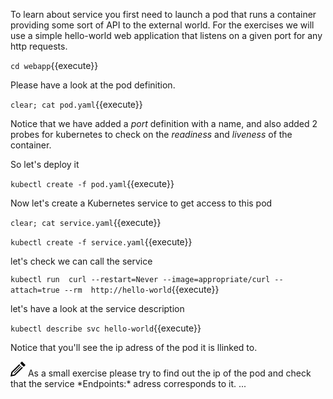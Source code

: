 To learn about service you first need to launch a pod that runs a container providing some sort of API to the external world.
For the exercises we will use a simple hello-world web application that listens on a given port for any http requests.

`cd webapp`{{execute}}

Please have a look at the pod definition.

`clear; cat pod.yaml`{{execute}}

Notice that we have added a *port* definition with a name, and also added 2 probes for kubernetes to check on the *readiness* and *liveness* of the container.

So let's deploy it

`kubectl create -f pod.yaml`{{execute}}

Now let's create a Kubernetes service to get access to this pod

`clear; cat service.yaml`{{execute}}

`kubectl create -f service.yaml`{{execute}}

let's check we can call the service

`kubectl run  curl --restart=Never --image=appropriate/curl --attach=true --rm  http://hello-world`{{execute}}

let's have a look at the service description

`kubectl describe svc hello-world`{{execute}}

Notice that you'll see the ip adress of the pod it is llinked to.

<img src="data:image/svg+xml;base64,PHN2ZyB4bWxucz0iaHR0cDovL3d3dy53My5vcmcvMjAwMC9zdmciIHdpZHRoPSIyNCIgaGVpZ2h0PSIyNCIgdmlld0JveD0iMCAwIDI0IDI0Ij48cGF0aCBkPSJNMTguMzYzIDguNDY0bDEuNDMzIDEuNDMxLTEyLjY3IDEyLjY2OS03LjEyNSAxLjQzNiAxLjQzOS03LjEyNyAxMi42NjUtMTIuNjY4IDEuNDMxIDEuNDMxLTEyLjI1NSAxMi4yMjQtLjcyNiAzLjU4NCAzLjU4NC0uNzIzIDEyLjIyNC0xMi4yNTd6bS0uMDU2LTguNDY0bC0yLjgxNSAyLjgxNyA1LjY5MSA1LjY5MiAyLjgxNy0yLjgyMS01LjY5My01LjY4OHptLTEyLjMxOCAxOC43MThsMTEuMzEzLTExLjMxNi0uNzA1LS43MDctMTEuMzEzIDExLjMxNC43MDUuNzA5eiIvPjwvc3ZnPg==">
As a small exercise please try to find out the ip of the pod and check that the service *Endpoints:* adress corresponds to it.
...

